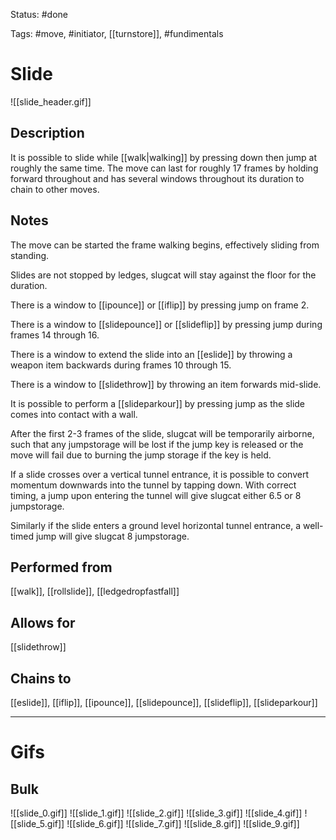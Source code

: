 Status: #done

Tags: #move, #initiator, [[turnstore]], #fundimentals

# Slide
![[slide_header.gif]]
## Description
It is possible to slide while [[walk|walking]] by pressing down then jump at roughly the same time. The move can last for roughly 17 frames by holding forward throughout and has several windows throughout its duration to chain to other moves.

## Notes
The move can be started the frame walking begins, effectively sliding from standing.

Slides are not stopped by ledges, slugcat will stay against the floor for the duration.

There is a window to [[ipounce]] or [[iflip]] by pressing jump on frame 2.

There is a window to [[slidepounce]] or [[slideflip]] by pressing jump during frames 14 through 16.

There is a window to extend the slide into an [[eslide]] by throwing a weapon item backwards during frames 10 through 15.

There is a window to [[slidethrow]] by throwing an item forwards mid-slide.

It is possible to perform a [[slideparkour]] by pressing jump as the slide comes into contact with a wall.

After the first 2-3 frames of the slide, slugcat will be temporarily airborne, such that any jumpstorage will be lost if the jump key is released or the move will fail due to burning the jump storage if the key is held.

If a slide crosses over a vertical tunnel entrance, it is possible to convert momentum downwards into the tunnel by tapping down. With correct timing, a jump upon entering the tunnel will give slugcat either 6.5 or 8 jumpstorage.

Similarly if the slide enters a ground level horizontal tunnel entrance, a well-timed jump will give slugcat 8 jumpstorage.

## Performed from
[[walk]], [[rollslide]], [[ledgedropfastfall]]

## Allows for
[[slidethrow]]

## Chains to
 [[eslide]], [[iflip]], [[ipounce]], [[slidepounce]], [[slideflip]], [[slideparkour]]

___
# Gifs
## Bulk
![[slide_0.gif]]
![[slide_1.gif]]
![[slide_2.gif]]
![[slide_3.gif]]
![[slide_4.gif]]
![[slide_5.gif]]
![[slide_6.gif]]
![[slide_7.gif]]
![[slide_8.gif]]
![[slide_9.gif]]